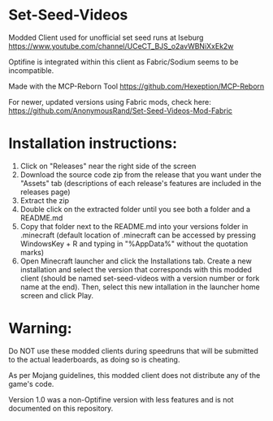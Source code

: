# Set-Seed-Videos
Modded Client used for unofficial set seed runs at Iseburg https://www.youtube.com/channel/UCeCT_BJS_o2avWBNiXxEk2w

Optifine is integrated within this client as Fabric/Sodium seems to be incompatible.

Made with the MCP-Reborn Tool https://github.com/Hexeption/MCP-Reborn

For newer, updated versions using Fabric mods, check here: https://github.com/AnonymousRand/Set-Seed-Videos-Mod-Fabric

# Installation instructions:

1. Click on "Releases" near the right side of the screen
2. Download the source code zip from the release that you want under the "Assets" tab (descriptions of each release's features are included in the releases page)
3. Extract the zip
4. Double click on the extracted folder until you see both a folder and a README.md
5. Copy that folder next to the README.md into your versions folder in .minecraft (default location of .minecraft can be accessed by pressing WindowsKey + R and typing in "%AppData%" without the quotation marks)
6. Open Minecraft launcher and click the Installations tab. Create a new installation and select the version that corresponds with this modded client (should be named set-seed-videos with a version number or fork name at the end). Then, select this new intallation in the launcher home screen and click Play.

# Warning:
Do NOT use these modded clients during speedruns that will be submitted to the actual leaderboards, as doing so is cheating.

As per Mojang guidelines, this modded client does not distribute any of the game's code.

Version 1.0 was a non-Optifine version with less features and is not documented on this repository.
